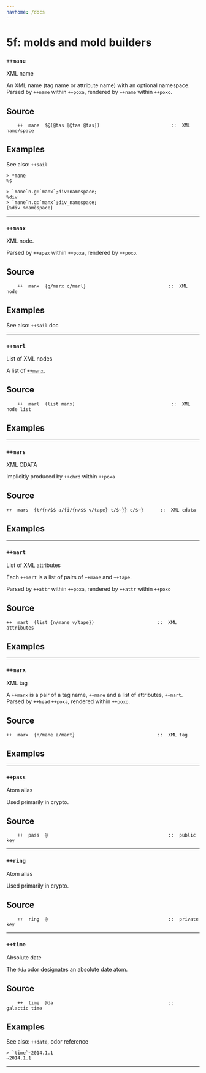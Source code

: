 ```yaml
---
navhome: /docs
---
```



# 5f: molds and mold builders
### `++mane`

XML name

An XML name (tag name or attribute name) with an optional namespace.  Parsed by
`++name` within `++poxa`, rendered by `++name` within `++poxo`.

Source
------

        ++  mane  $@(@tas [@tas @tas])                          ::  XML name/space

Examples
--------

See also: `++sail`

    > *mane
    %$

    > `mane`n.g:`manx`;div:namespace;
    %div
    > `mane`n.g:`manx`;div_namespace;
    [%div %namespace]



***
### `++manx`

XML node.

Parsed by `++apex` within `++poxa`, rendered by `++poxo`.

Source
------

        ++  manx  {g/marx c/marl}                              ::  XML node

Examples
--------

See also: `++sail` doc



***
### `++marl`

List of XML nodes

A list of [`++manx`]().

Source
------

        ++  marl  (list manx)                                   ::  XML node list

Examples
--------




***
### `++mars`

XML CDATA

Implicitly produced by `++chrd` within `++poxa`

Source
------

    ++  mars  {t/{n/$$ a/{i/{n/$$ v/tape} t/$~}} c/$~}      ::  XML cdata


Examples
--------



***
### `++mart`

List of XML attributes

Each `++mart` is a list of pairs of `++mane` and
`++tape`.

Parsed by `++attr` within `++poxa`, rendered by `++attr` within `++poxo`

Source
------

    ++  mart  (list {n/mane v/tape})                       ::  XML attributes

Examples
--------



***
### `++marx`

XML tag

A `++marx` is a pair of a tag name, `++mane` and a list of attributes,
`++mart`. Parsed by `++head` `++poxa`, rendered within `++poxo`.

Source
------

    ++  marx  {n/mane a/mart}                              ::  XML tag

Examples
--------



***
### `++pass`

Atom alias

Used primarily in crypto.

Source
------

        ++  pass  @                                            ::  public key



***
### `++ring`

Atom alias

Used primarily in crypto.

Source
------

        ++  ring  @                                            ::  private key



***
### `++time`

Absolute date

The `@da` odor designates an absolute date atom.

Source
------

        ++  time  @da                                          ::  galactic time

Examples
--------

See also: `++date`, odor reference


    > `time`~2014.1.1
    ~2014.1.1



***
